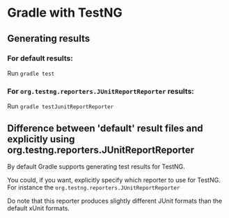 # Gradle with TestNG

## Generating results

### For default results:

Run `gradle test`

### For `org.testng.reporters.JUnitReportReporter` results:

Run `gradle testJunitReportReporter`

## Difference between 'default' result files and explicitly using org.testng.reporters.JUnitReportReporter
By default Gradle supports generating test results for TestNG. 

You could, if you want, explicitly specify which reporter to use for TestNG. For instance the `org.testng.reporters.JUnitReportReporter`

Do note that this reporter produces slightly different JUnit formats than the default xUnit formats.

